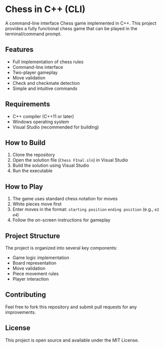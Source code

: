 # Chess in C++ (CLI)

A command-line interface Chess game implemented in C++. This project provides a fully functional chess game that can be played in the terminal/command prompt.

## Features

- Full implementation of chess rules
- Command-line interface
- Two-player gameplay
- Move validation
- Check and checkmate detection
- Simple and intuitive commands

## Requirements

- C++ compiler (C++11 or later)
- Windows operating system
- Visual Studio (recommended for building)

## How to Build

1. Clone the repository
2. Open the solution file (`Chess FInal.sln`) in Visual Studio
3. Build the solution using Visual Studio
4. Run the executable

## How to Play

1. The game uses standard chess notation for moves
2. White pieces move first
3. Enter moves in the format: `starting position` `ending position` (e.g., `e2 e4`)
4. Follow the on-screen instructions for gameplay

## Project Structure

The project is organized into several key components:
- Game logic implementation
- Board representation
- Move validation
- Piece movement rules
- Player interaction

## Contributing

Feel free to fork this repository and submit pull requests for any improvements.

## License

This project is open source and available under the MIT License.
